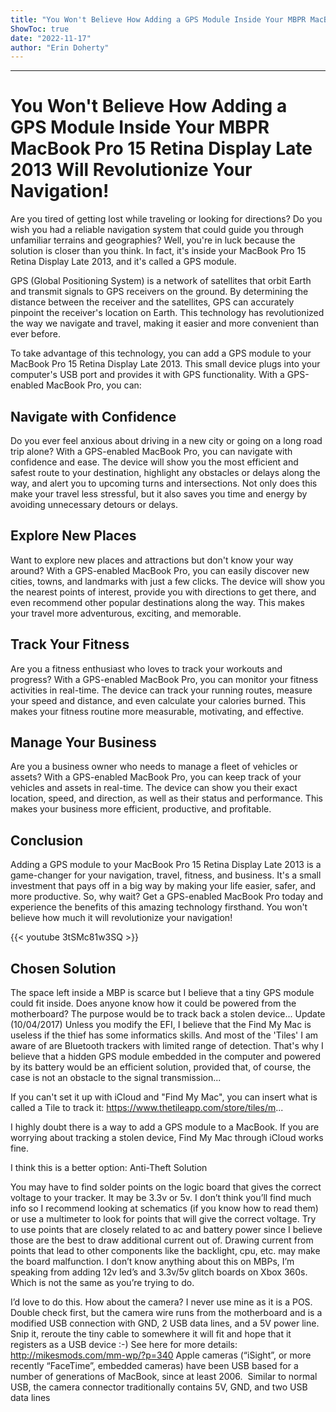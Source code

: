 ```yaml
---
title: "You Won't Believe How Adding a GPS Module Inside Your MBPR MacBook Pro 15 Retina Display Late 2013 Will Revolutionize Your Navigation!"
ShowToc: true 
date: "2022-11-17"
author: "Erin Doherty"
---
```

*****
# You Won't Believe How Adding a GPS Module Inside Your MBPR MacBook Pro 15 Retina Display Late 2013 Will Revolutionize Your Navigation!

Are you tired of getting lost while traveling or looking for directions? Do you wish you had a reliable navigation system that could guide you through unfamiliar terrains and geographies? Well, you're in luck because the solution is closer than you think. In fact, it's inside your MacBook Pro 15 Retina Display Late 2013, and it's called a GPS module.

GPS (Global Positioning System) is a network of satellites that orbit Earth and transmit signals to GPS receivers on the ground. By determining the distance between the receiver and the satellites, GPS can accurately pinpoint the receiver's location on Earth. This technology has revolutionized the way we navigate and travel, making it easier and more convenient than ever before.

To take advantage of this technology, you can add a GPS module to your MacBook Pro 15 Retina Display Late 2013. This small device plugs into your computer's USB port and provides it with GPS functionality. With a GPS-enabled MacBook Pro, you can:

## Navigate with Confidence

Do you ever feel anxious about driving in a new city or going on a long road trip alone? With a GPS-enabled MacBook Pro, you can navigate with confidence and ease. The device will show you the most efficient and safest route to your destination, highlight any obstacles or delays along the way, and alert you to upcoming turns and intersections. Not only does this make your travel less stressful, but it also saves you time and energy by avoiding unnecessary detours or delays.

## Explore New Places

Want to explore new places and attractions but don't know your way around? With a GPS-enabled MacBook Pro, you can easily discover new cities, towns, and landmarks with just a few clicks. The device will show you the nearest points of interest, provide you with directions to get there, and even recommend other popular destinations along the way. This makes your travel more adventurous, exciting, and memorable.

## Track Your Fitness

Are you a fitness enthusiast who loves to track your workouts and progress? With a GPS-enabled MacBook Pro, you can monitor your fitness activities in real-time. The device can track your running routes, measure your speed and distance, and even calculate your calories burned. This makes your fitness routine more measurable, motivating, and effective.

## Manage Your Business

Are you a business owner who needs to manage a fleet of vehicles or assets? With a GPS-enabled MacBook Pro, you can keep track of your vehicles and assets in real-time. The device can show you their exact location, speed, and direction, as well as their status and performance. This makes your business more efficient, productive, and profitable.

## Conclusion

Adding a GPS module to your MacBook Pro 15 Retina Display Late 2013 is a game-changer for your navigation, travel, fitness, and business. It's a small investment that pays off in a big way by making your life easier, safer, and more productive. So, why wait? Get a GPS-enabled MacBook Pro today and experience the benefits of this amazing technology firsthand. You won't believe how much it will revolutionize your navigation!

{{< youtube 3tSMc81w3SQ >}} 



## Chosen Solution
 The space left inside a MBP is scarce but I believe that a tiny GPS module could fit inside. Does anyone know how it could be powered from the motherboard? The purpose would be to track back a stolen device...
Update (10/04/2017)
Unless you modify the EFI, I believe that the Find My Mac is useless if the thief has some informatics skills. And most of the 'Tiles' I am aware of are Bluetooth trackers with limited range of detection. That's why I believe that a hidden GPS module embedded in the computer and powered by its battery would be an efficient solution, provided that, of course, the case is not an obstacle to the signal transmission...

 If you can't set it up with iCloud and "Find My Mac", you can insert what is called a Tile to track it:
https://www.thetileapp.com/store/tiles/m...

 I highly doubt there is a way to add a GPS module to a MacBook.  If you are worrying about tracking a stolen device, Find My Mac through iCloud works fine.

 I think this is a better option: Anti-Theft Solution

 You may have to find solder points on the logic board that gives the correct voltage to your tracker. It may be 3.3v or 5v. I don’t think you’ll find much info so I recommend looking at schematics (if you know how to read them) or use a multimeter to look for points that will give the correct voltage. Try to use points that are closely related to ac and battery power since I believe those are the best to draw additional current out of. Drawing current from points that lead to other components like the backlight, cpu, etc. may make the board malfunction. I don’t know anything about this on MBPs, I’m speaking from adding 12v led’s and 3.3v/5v glitch boards on Xbox 360s. Which is not the same as you’re trying to do.

 I’d love to do this. How about the camera? I never use mine as it is a POS. Double check first, but the camera wire runs from the motherboard and is a modified USB connection with GND, 2 USB data lines, and a 5V power line. Snip it, reroute the tiny cable to somewhere it will fit and hope that it registers as a USB device :-)
See here for more details:  http://mikesmods.com/mm-wp/?p=340
Apple cameras (“iSight”, or more recently “FaceTime”, embedded cameras) have been USB based for a number of generations of MacBook, since at least 2006.  Similar to normal USB, the camera connector traditionally contains 5V, GND, and two USB data lines




